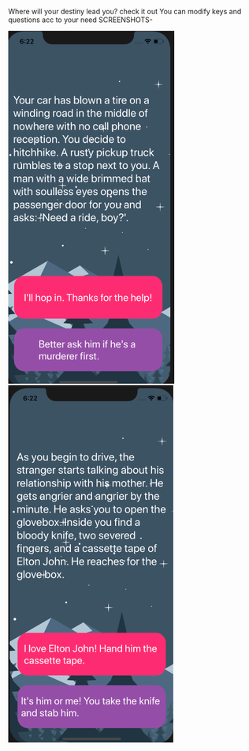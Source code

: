 Where will your destiny lead you?
check it out 
You can modify keys and questions acc to your need 
SCREENSHOTS-

![](screenshots/screen1.png)
![](screenshots/screen2.png)

